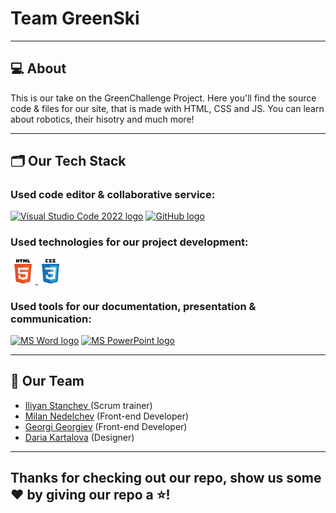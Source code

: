 <h1>Team GreenSki</h1>

<hr>

## 💻 About
<p>This is our take on the GreenChallenge Project. Here you'll find the source code & files for our site, that is made with HTML, CSS and JS. You can learn about robotics, their hisotry and much more!</p>

<hr>

## 🗂️ Our Tech Stack
### Used code editor & collaborative service:
<p>
    <a href="https://visualstudio.microsoft.com/vs/"><img src="https://upload.wikimedia.org/wikipedia/commons/thumb/9/9a/Visual_Studio_Code_1.35_icon.svg/2048px-Visual_Studio_Code_1.35_icon.svg.png" alt="Visual Studio Code 2022 logo" width=44px /></a>
    <a href="https://github.com/"><img src="https://img.icons8.com/nolan/344/github.png" alt="GitHub logo" width=52px /></a>
</p>

### Used technologies for our project development:
<p align="left">
  <a href="https://www.w3.org/html/" target="_blank" rel="noreferrer"> <img src="https://raw.githubusercontent.com/devicons/devicon/master/icons/html5/html5-original-wordmark.svg" alt="html5" width="40" height="40"/> </a>
    <a href="https://www.w3schools.com/css/" target="_blank" rel="noreferrer"> <img src="https://raw.githubusercontent.com/devicons/devicon/master/icons/css3/css3-original-wordmark.svg" alt="css3" width="40" height="40"/> </a>
</p>

### Used tools for our documentation, presentation & communication:
<p align="left">
    <a href="https://www.microsoft.com/en-ww/microsoft-365/word"><img src="https://img.icons8.com/color/344/ms-word.png" alt="MS Word logo" width=48px /></a>
    <a href="https://www.microsoft.com/en-ww/microsoft-365/powerpoint"><img src="https://img.icons8.com/color/344/ms-powerpoint.png" alt="MS PowerPoint logo" width=48px /></a>
</p>

<hr>

## 🧒 Our Team

- <a href = "https://github.com/ISStanchev22"> Iliyan Stanchev </a> (Scrum trainer)
- <a href = "https://github.com/MPNedelchev22">Milan Nedelchev</a> (Front-end Developer)
- <a href = "https://github.com/GPGeorgiev22">Georgi Georgiev</a> (Front-end Developer)
- <a href = "https://github.com/DYKartalova22">Daria Kartalova</a> (Designer)

<hr>

## <p>Thanks for checking out our repo, show us some ❤️ by giving our repo a ⭐️!</p>
